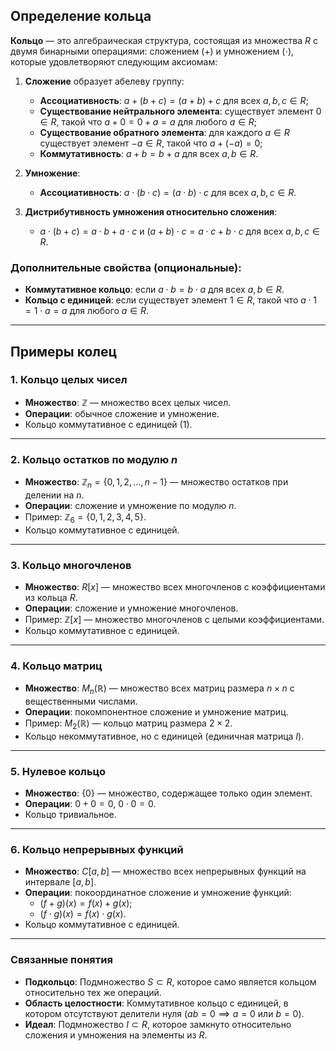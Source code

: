 ## Определение кольца

**Кольцо** — это алгебраическая структура, состоящая из множества $R$ с двумя бинарными операциями: сложением ($+$) и умножением ($\cdot$), которые удовлетворяют следующим аксиомам:

1. **Сложение** образует абелеву группу:
   - **Ассоциативность**: $a + (b + c) = (a + b) + c$ для всех $a, b, c \in R$;
   - **Существование нейтрального элемента**: существует элемент $0 \in R$, такой что $a + 0 = 0 + a = a$ для любого $a \in R$;
   - **Существование обратного элемента**: для каждого $a \in R$ существует элемент $-a \in R$, такой что $a + (-a) = 0$;
   - **Коммутативность**: $a + b = b + a$ для всех $a, b \in R$.

2. **Умножение**:
   - **Ассоциативность**: $a \cdot (b \cdot c) = (a \cdot b) \cdot c$ для всех $a, b, c \in R$.

3. **Дистрибутивность умножения относительно сложения**:
   - $a \cdot (b + c) = a \cdot b + a \cdot c$ и $(a + b) \cdot c = a \cdot c + b \cdot c$ для всех $a, b, c \in R$.

### Дополнительные свойства (опциональные):
- **Коммутативное кольцо**: если $a \cdot b = b \cdot a$ для всех $a, b \in R$.
- **Кольцо с единицей**: если существует элемент $1 \in R$, такой что $a \cdot 1 = 1 \cdot a = a$ для любого $a \in R$.

---

## Примеры колец

### 1. Кольцо целых чисел
- **Множество**: $\mathbb{Z}$ — множество всех целых чисел.
- **Операции**: обычное сложение и умножение.
- Кольцо коммутативное с единицей ($1$).

---

### 2. Кольцо остатков по модулю $n$
- **Множество**: $\mathbb{Z}_n = \{0, 1, 2, \dots, n-1\}$ — множество остатков при делении на $n$.
- **Операции**: сложение и умножение по модулю $n$.
- Пример: $\mathbb{Z}_6 = \{0, 1, 2, 3, 4, 5\}$.
- Кольцо коммутативное с единицей.

---

### 3. Кольцо многочленов
- **Множество**: $R[x]$ — множество всех многочленов с коэффициентами из кольца $R$.
- **Операции**: сложение и умножение многочленов.
- Пример: $\mathbb{Z}[x]$ — множество многочленов с целыми коэффициентами.
- Кольцо коммутативное с единицей.

---

### 4. Кольцо матриц
- **Множество**: $M_n(\mathbb{R})$ — множество всех матриц размера $n \times n$ с вещественными числами.
- **Операции**: покомпонентное сложение и умножение матриц.
- Пример: $M_2(\mathbb{R})$ — кольцо матриц размера $2 \times 2$.
- Кольцо некоммутативное, но с единицей (единичная матрица $I$).

---

### 5. Нулевое кольцо
- **Множество**: $\{0\}$ — множество, содержащее только один элемент.
- **Операции**: $0 + 0 = 0$, $0 \cdot 0 = 0$.
- Кольцо тривиальное.

---

### 6. Кольцо непрерывных функций
- **Множество**: $C[a, b]$ — множество всех непрерывных функций на интервале $[a, b]$.
- **Операции**: покоординатное сложение и умножение функций:
  - $(f + g)(x) = f(x) + g(x)$;
  - $(f \cdot g)(x) = f(x) \cdot g(x)$.
- Кольцо коммутативное с единицей.

---

### Связанные понятия

- **Подкольцо**: Подмножество $S \subset R$, которое само является кольцом относительно тех же операций.
- **Область целостности**: Коммутативное кольцо с единицей, в котором отсутствуют делители нуля ($ab = 0 \implies a = 0$ или $b = 0$).
- **Идеал**: Подмножество $I \subset R$, которое замкнуто относительно сложения и умножения на элементы из $R$.
